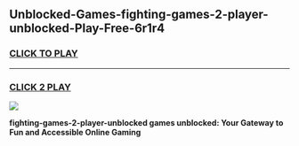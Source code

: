 
## Unblocked-Games-fighting-games-2-player-unblocked-Play-Free-6r1r4
<h3>
<a href="https://premium76.site?title=fighting-games-2-player-unblocked&ref=09A">CLICK TO PLAY</a></h3>
<hr>

<h3>
<a href="https://premium76.site?title=fighting-games-2-player-unblocked&ref=09A">CLICK 2 PLAY</a>
  
</h3>

<a href="https://premium76.site?title=fighting-games-2-player-unblocked&ref=09A"><img src="https://clearcache.store/games.png"></a>


**fighting-games-2-player-unblocked games unblocked: Your Gateway to Fun and Accessible Online Gaming**
